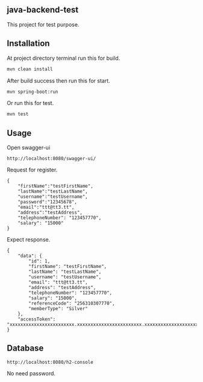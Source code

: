 ## java-backend-test

This project for test purpose.

## Installation

At project directory terminal run this for build.
```bash 
mvn clean install
```
After build success then run this for start.
```bash
mvn spring-boot:run
```
Or run this for test.
```bash
mvn test
```

## Usage

Open swagger-ui
```
http://localhost:8080/swagger-ui/
```
Request for register.
```
{
    "firstName":"testFirstName",
    "lastName":"testLastName",
    "username":"testUsername",
    "password":"12345678",
    "email":"ttt@tt3.tt",
    "address":"testAddress",
    "telephoneNumber": "123457770",
    "salary": "15000"
}
```
Expect response.
```
{
    "data": {
        "id": 1,
        "firstName": "testFirstName",
        "lastName": "testLastName",
        "username": "testUsername",
        "email": "ttt@tt3.tt",
        "address": "testAddress",
        "telephoneNumber": "123457770",
        "salary": "15000",
        "referenceCode": "256310307770",
        "memberType": "Silver"
    },
    "accessToken": "xxxxxxxxxxxxxxxxxxxxxxxx.xxxxxxxxxxxxxxxxxxxxxxxx.xxxxxxxxxxxxxxxxxxxxxxxx"
}
```
## Database
```
http://localhost:8080/h2-console
```
No need password.

